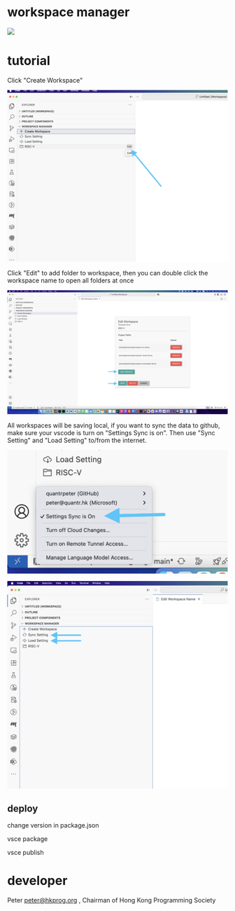 # workspace manager

![](https://github.com/quantrpeter/vscode-workspace-manager/blob/main/screencapture/introduction.gif?raw=true)

# tutorial

Click "Create Workspace"

![](https://github.com/quantrpeter/vscode-workspace-manager/blob/main/screencapture/1.png?raw=true)

Click "Edit" to add folder to workspace, then you can double click the workspace name to open all folders at once

![](https://github.com/quantrpeter/vscode-workspace-manager/blob/main/screencapture/2.png?raw=true)

All workspaces will be saving local, if you want to sync the data to github, make sure your vscode is turn on "Settings Sync is on". Then use "Sync Setting" and "Load Setting" to/from the internet.

![](https://github.com/quantrpeter/vscode-workspace-manager/blob/main/screencapture/4.png?raw=true)

![](https://github.com/quantrpeter/vscode-workspace-manager/blob/main/screencapture/3.png?raw=true)

## deploy

change version in package.json

vsce package

vsce publish

# developer

Peter <peter@hkprog.org> , Chairman of Hong Kong Programming Society
